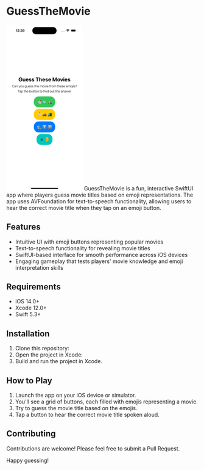 # GuessTheMovie

<img src = "https://github.com/siraajul/GuessTheMovie/blob/main/screenshot.png" width ="200" />
GuessTheMovie is a fun, interactive SwiftUI app where players guess movie titles based on emoji representations. The app uses AVFoundation for text-to-speech functionality, allowing users to hear the correct movie title when they tap on an emoji button.

## Features

- Intuitive UI with emoji buttons representing popular movies
- Text-to-speech functionality for revealing movie titles
- SwiftUI-based interface for smooth performance across iOS devices
- Engaging gameplay that tests players' movie knowledge and emoji interpretation skills

## Requirements

- iOS 14.0+
- Xcode 12.0+
- Swift 5.3+

## Installation

1. Clone this repository:
2. Open the project in Xcode:
3. Build and run the project in Xcode.

## How to Play

1. Launch the app on your iOS device or simulator.
2. You'll see a grid of buttons, each filled with emojis representing a movie.
3. Try to guess the movie title based on the emojis.
4. Tap a button to hear the correct movie title spoken aloud.

## Contributing

Contributions are welcome! Please feel free to submit a Pull Request.

Happy guessing!
